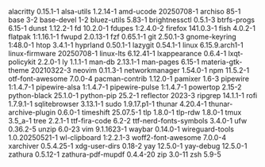 alacritty 0.15.1-1
alsa-utils 1.2.14-1
amd-ucode 20250708-1
archiso 85-1
base 3-2
base-devel 1-2
bluez-utils 5.83-1
brightnessctl 0.5.1-3
btrfs-progs 6.15-1
dunst 1.12.2-1
fd 10.2.0-1
fdupes 1:2.4.0-2
firefox 141.0.3-1
fish 4.0.2-1
flatpak 1:1.16.1-1
fwupd 2.0.13-1
fzf 0.65.1-1
git 2.50.1-3
gnome-keyring 1:48.0-1
htop 3.4.1-1
hyprland 0.50.1-1
lazygit 0.54.1-1
linux 6.15.9.arch1-1
linux-firmware 20250708-1
linux-lts 6.12.41-1
lxappearance 0.6.4-1
lxqt-policykit 2.2.0-1
ly 1.1.1-1
man-db 2.13.1-1
man-pages 6.15-1
materia-gtk-theme 20210322-3
neovim 0.11.3-1
networkmanager 1.54.0-1
npm 11.5.2-1
otf-font-awesome 7.0.0-4
pacman-contrib 1.12.0-1
pamixer 1.6-3
pipewire 1:1.4.7-1
pipewire-alsa 1:1.4.7-1
pipewire-pulse 1:1.4.7-1
powertop 2.15-2
python-black 25.1.0-1
python-pip 25.2-1
reflector 2023-3
ripgrep 14.1.1-1
rofi 1.7.9.1-1
sqlitebrowser 3.13.1-1
sudo 1.9.17.p1-1
thunar 4.20.4-1
thunar-archive-plugin 0.6.0-1
timeshift 25.07.5-1
tlp 1.8.0-1
tlp-rdw 1.8.0-1
tmux 3.5_a-1
tree 2.2.1-1
ttf-fira-code 6.2-2
ttf-nerd-fonts-symbols 3.4.0-1
ufw 0.36.2-5
unzip 6.0-23
vim 9.1.1623-1
waybar 0.14.0-1
wireguard-tools 1.0.20250521-1
wl-clipboard 1:2.2.1-3
woff2-font-awesome 7.0.0-4
xarchiver 0.5.4.25-1
xdg-user-dirs 0.18-2
yay 12.5.0-1
yay-debug 12.5.0-1
zathura 0.5.12-1
zathura-pdf-mupdf 0.4.4-20
zip 3.0-11
zsh 5.9-5
